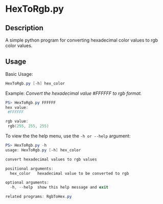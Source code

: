 # HexToRgb.py
## Description
A simple python program for converting hexadecimal color values to rgb color values.

## Usage
Basic Usage:
```PowerShell
HexToRgb.py [-h] hex_color
```

Example:
*Convert the hexadecimal value #FFFFFF to rgb format.*
```PowerShell
PS> HexToRgb.py FFFFFF                                                                  
hex value:
 #FFFFFF

rgb value:
 rgb(255, 255, 255)
```

To view the the help menu, use the ```-h or --help``` argument:
```PowerShell
PS> HexToRgb.py -h
usage: HexToRgb.py [-h] hex_color

convert hexadecimal values to rgb values

positional arguments:
  hex_color   hexadecimal value to be converted to rgb

optional arguments:
  -h, --help  show this help message and exit

related programs: RgbToHex.py
```
